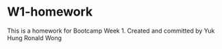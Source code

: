 # W1-homework
This is a homework for Bootcamp Week 1. Created and committed by Yuk Hung Ronald Wong
